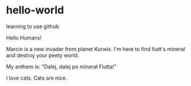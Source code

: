 # hello-world
learning to use github

Hello Humans!

Marcin is a new invader from planet Kurwix.
I'm here to find fiutt's mineral and destroy your peety world.

My anthem is: "Dalej, dalej po minerał Fiutta!"

I love cats. Cats are nice.
